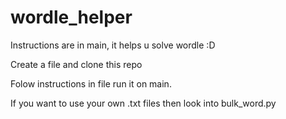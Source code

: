 # wordle_helper
Instructions are in main, it helps u solve wordle :D

Create a file and clone this repo

Folow instructions in file run it on main. 

If you want to use your own .txt files then look into bulk_word.py
